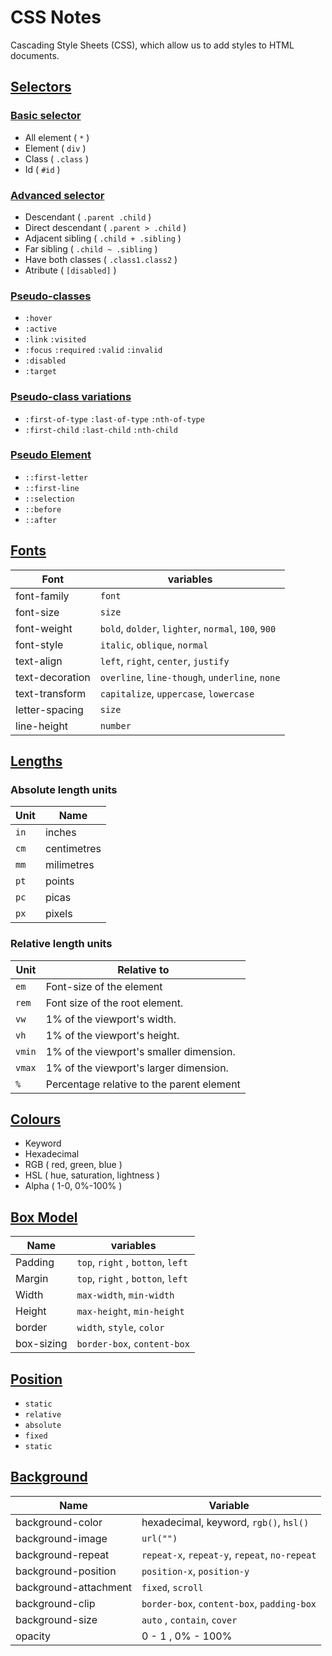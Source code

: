 # CSS Notes

Cascading Style Sheets (CSS), which allow us to add styles to HTML documents.

## [Selectors](/CSS/Archives/Selectors/)

### [Basic selector](/CSS/Archives/Selectors/basic-selectors.css)

- All element ( `*` )
- Element ( `div` )
- Class ( `.class` )
- Id ( `#id` )

### [Advanced selector](/CSS/Archives/Selectors/advanced-selectors.css)

- Descendant ( `.parent .child` )
- Direct descendant ( `.parent > .child` )
- Adjacent sibling ( `.child + .sibling` )
- Far sibling ( `.child ~ .sibling` )
- Have both classes ( `.class1.class2` )
- Atribute ( `[disabled]` )

### [Pseudo-classes](/CSS/Archives/Selectors/pseudo-classes.css)

- `:hover`
- `:active`
- `:link` `:visited`
- `:focus` `:required` `:valid` `:invalid`
- `:disabled`
- `:target`

### [Pseudo-class variations](/CSS/Archives/Selectors/psedo-classes-variations.css)

- `:first-of-type` `:last-of-type` `:nth-of-type`
- `:first-child` `:last-child` `:nth-child`

### [Pseudo Element](/CSS/Archives/Selectors/pseudo-element.css)

- `::first-letter`
- `::first-line`
- `::selection`
- `::before`
- `::after`

## [Fonts](/CSS/Archives/fonts.css)

| Font            | variables                                           |
| --------------- | --------------------------------------------------- |
| font-family     | `font`                                              |
| font-size       | `size`                                              |
| font-weight     | `bold`, `dolder`, `lighter`, `normal`, `100`, `900` |
| font-style      | `italic`, `oblique`, `normal`                       |
| text-align      | `left`, `right`, `center`, `justify`                |
| text-decoration | `overline`, `line-though`, `underline`, `none`      |
| text-transform  | `capitalize`, `uppercase`, `lowercase`              |
| letter-spacing  | `size`                                              |
| line-height     | `number`                                            |

## [Lengths](/CSS/Archives/lengths.css)

### Absolute length units

| Unit | Name        |
| ---- | ----------- |
| `in` | inches      |
| `cm` | centimetres |
| `mm` | milimetres  |
| `pt` | points      |
| `pc` | picas       |
| `px` | pixels      |

### Relative length units

| Unit   | Relative to                               |
| ------ | ----------------------------------------- |
| `em`   | Font-size of the element                  |
| `rem`  | Font size of the root element.            |
| `vw`   | 1% of the viewport's width.               |
| `vh`   | 1% of the viewport's height.              |
| `vmin` | 1% of the viewport's smaller dimension.   |
| `vmax` | 1% of the viewport's larger dimension.    |
| `%`    | Percentage relative to the parent element |

## [Colours](/CSS/Archives/colours.css)

- Keyword
- Hexadecimal
- RGB ( red, green, blue )
- HSL ( hue, saturation, lightness )
- Alpha ( 1-0, 0%-100% )

## [Box Model](/CSS/Archives/box-model.css)

| Name       | variables                         |
| ---------- | --------------------------------- |
| Padding    | `top`, `right` , `botton`, `left` |
| Margin     | `top`, `right` , `botton`, `left` |
| Width      | `max-width`, `min-width`          |
| Height     | `max-height`, `min-height`        |
| border     | `width`, `style`, `color`         |
| box-sizing | `border-box`, `content-box`       |

## [Position](/CSS/Archives/position.css)

- `static`
- `relative`
- `absolute`
- `fixed`
- `static`

## [Background](/CSS/Archives/background.css)

| Name                  | Variable                                      |
| --------------------- | --------------------------------------------- |
| background-color      | hexadecimal, keyword, `rgb()`, `hsl()`        |
| background-image      | `url("")`                                     |
| background-repeat     | `repeat-x`, `repeat-y`, `repeat`, `no-repeat` |
| background-position   | `position-x`, `position-y`                    |
| background-attachment | `fixed`, `scroll`                             |
| background-clip       | `border-box`, `content-box`, `padding-box`    |
| background-size       | `auto` , `contain`, `cover`                   |
| opacity               | 0 - 1 , 0% - 100%                             |

